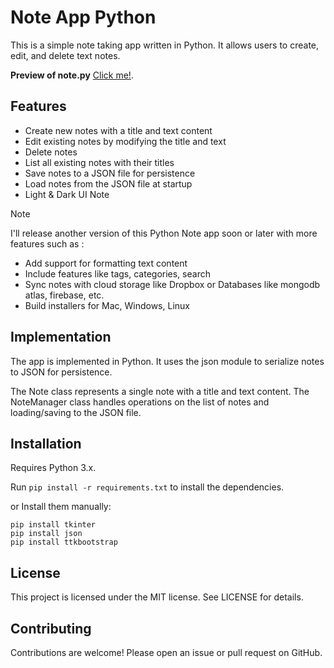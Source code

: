 # Note App Python

This is a simple note taking app written in Python. It allows users to create, edit, and delete text notes.

**Preview of note.py** [Click me!](https://saffaridev.ir/projects/9-Note-App-Python/Notepy.mp4).

## Features

- Create new notes with a title and text content
- Edit existing notes by modifying the title and text
- Delete notes
- List all existing notes with their titles
- Save notes to a JSON file for persistence
- Load notes from the JSON file at startup
- Light & Dark UI Note

> [!NOTE]
> I'll release another version of this Python Note app soon or later with more features such as :

- Add support for formatting text content
- Include features like tags, categories, search
- Sync notes with cloud storage like Dropbox or Databases like mongodb atlas, firebase, etc.
- Build installers for Mac, Windows, Linux

## Implementation

The app is implemented in Python. It uses the json module to serialize notes to JSON for persistence.

The Note class represents a single note with a title and text content. The NoteManager class handles operations on the list of notes and loading/saving to the JSON file.

## Installation

Requires Python 3.x.

Run `pip install -r requirements.txt` to install the dependencies.

or Install them manually:

```
pip install tkinter
pip install json
pip install ttkbootstrap
```

## License

This project is licensed under the MIT license. See LICENSE for details.

## Contributing

Contributions are welcome! Please open an issue or pull request on GitHub.
